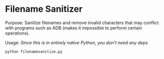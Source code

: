 # Filename Sanitizer

Purpose: Sanitize filenames and remove invalid characters that may conflict with programs such as ADB (makes it impossible to perform certain operations).

Usage:
*Since this is in entirely native Python, you don't need any deps*

`python filenamesanitize.py`
